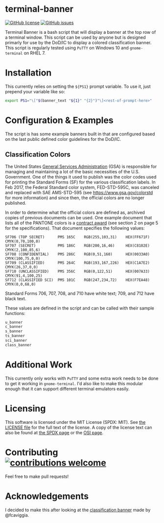# terminal-banner
[![GitHub license](https://img.shields.io/github/license/cawaltrip/terminal-banner.svg)](https://github.com/cawaltrip/terminal-banner)
[![GitHub issues](https://img.shields.io/github/issues/cawaltrip/terminal-banner.svg)](https://github.com/cawaltrip/terminal-banner/issues)

Terminal Banner is a bash script that will display a banner at the top row of a terminal window.  This script can be used by anyone but is designed primarly for use by the DoD/IC to display a colored classification banner.  This script is regularly tested using `PuTTY` on Windows 10 and `gnome-terminal` on RHEL 7.

# Installation
This currently relies on setting the `${PS1}` prompt variable.  To use it, just prepend your variable like so:
```sh
export PS1="\["$(banner_text "${1}" "{2}")"\]<rest-of-prompt-here>"
```

# Configuration & Examples
The script is has some example banners built in that are configured based on the last public defined color guidelines for the DoD/IC.

## Classification Colors
The United States [General Services Administration](https://www.gsa.gov) (GSA) is responsible for managing and maintaining a lot of the basic necessities of the U.S. Government.  One of the things it used to publish was the color codes used for printing the Standard Forms (SF) for the various classification labels.  In Feb 2017, the Federal Standard color system, FED-STD-595C, was canceled and replaced with SAE AMS-STD-595 (see https://www.gsa.gov/colorstd for more information) and since then, the official colors are no longer published.

In order to determine what the official colors are defined as, archived copies of previous documents can be used.  One example document that lists all of the PANTONE colors is a [contract award](https://www.gpo.gov/docs/default-source/contract-pricing/dallas/ab1724s.pdf) (see section 2 on page 5 for the specifications).  That document specifies the following values:
```
SF706 (TOP SECRET)      PMS 165C    RGB(255,103,31)    HEX(FF671F)    CMYK(0,70,100,0)
SF707 (SECRET)          PMS 186C    RGB(200,16,46)     HEX(C8102E)    CMYK(2,100,85,6)
SF708 (CONFIDENTIAL)    PMS 286C    RGB(0,51,160)      HEX(0033A0)    CMYK(100,75,0,0)
SF709 (CLASSIFIED)      PMS 264C    RGB(193,167,226)   HEX(C1A7E2)    CMYK(26,37,0,0)
SF710 (UNCLASSIFIED)    PMS 356C    RGB(0,122,51)      HEX(007A33)    CMYK(91,4,100,25)
SF712 (CLASSIFIED SCI)  PMS 101C    RGB(247,234,72)    HEX(F7EA48)    CMYK(0,0,68,0)
```
Standard Forms 706, 707, 708, and 710 have white text; 709, and 712 have black text.

These values are defined in the script and can be called with their sample functions:
```sh
u_banner
c_banner
s_banner
ts_banner
sci_banner
class_banner
```

# Additional Work
This currently only works with `PuTTY` and some extra work needs to be done to get it working in `gnome-terminal`.  I'd also like to make this modular enough that it can support different terminal emulators easily.

# Licensing
This software is licensed under the MIT License (SPDX: MIT).  See [the LICENSE file](LICENSE) for the full text of the license.  A copy of the license text can also be found at [the SPDX page](https://spdx.org/licenses/MIT.html) or the [OSI page](https://opensource.org/licenses/MIT).

# Contributing [![contributions welcome](https://img.shields.io/badge/contributions-welcome-brightgreen.svg)](https://github.com/cawaltrip/terminal-banner/issues)
Feel free to make pull requests!


# Acknowledgements
I decided to make this after looking at the [classification banner](https://github.com/fcaviggia/classification-banner) made by @fcaviggia.